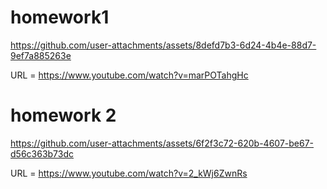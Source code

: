 # homework1


https://github.com/user-attachments/assets/8defd7b3-6d24-4b4e-88d7-9ef7a885263e

URL = https://www.youtube.com/watch?v=marPOTahgHc

# homework 2





https://github.com/user-attachments/assets/6f2f3c72-620b-4607-be67-d56c363b73dc


URL = https://www.youtube.com/watch?v=2_kWj6ZwnRs
